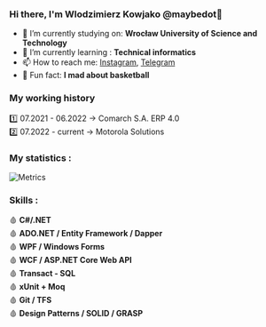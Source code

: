 ### Hi there, I'm Wlodzimierz Kowjako @maybedot👋
- 🏫 I’m currently studying on: **Wrocław University of Science and Technology**
- 🌱 I’m currently learning : **Technical informatics**
- 📫 How to reach me: [Instagram](https://www.instagram.com/wlodzimierzyk/), [Telegram](https://t.me/maybedot)
- 🏀 Fun fact: **I mad about basketball**

### My working history <br/>
1️⃣ 07.2021 - 06.2022 → Comarch S.A. ERP 4.0  
2️⃣ 07.2022 - current → Motorola Solutions

### My statistics : <br/>

![Metrics](https://metrics.lecoq.io/Kowjako?template=classic&config.timezone=Europe%2FAmsterdam&config.animated=true)


### Skills : <br/>
🩸 **C#/.NET**  
🩸 **ADO.NET / Entity Framework / Dapper**  
🩸 **WPF / Windows Forms**  
🩸 **WCF / ASP.NET Core Web API**  
🩸 **Transact - SQL**  
🩸 **xUnit + Moq**  
🩸 **Git / TFS**  
🩸 **Design Patterns / SOLID / GRASP**  
